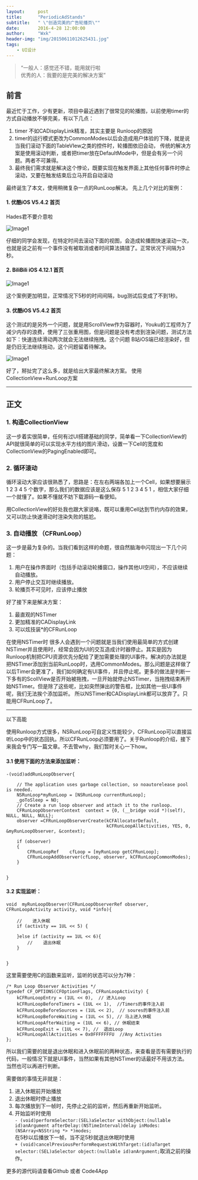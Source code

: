 ```yaml
---
layout:     post
title:      "PeriodicAdStands"
subtitle:   " \"创造完美的广告轮播页\""
date:       2016-4-28 12:00:00
author:     "Wxk"
header-img: "img/20150611012625431.jpg"
tags:
    - UI设计
---
```


> “一般人：感觉还不错，能用就行啦    
> 优秀的人：我要的是完美的解决方案”


## 前言

最近忙于工作，少有更新，项目中最近遇到了很常见的轮播图，以前使用timer的方式自动播放不够完美，有以下几点：

1. timer 不如CADisplayLink精准，其实主要是 Runloop的原因
2. timer的运行模式更改为CommonModes以后会造成用户体验的下降，就是说当我们滚动下面的TableVIew之类的控件时，轮播图依旧会动， 传统的解决方案是使用滚动判断，或者把timer放在DefaultMode中，但是会有另一个问题。两者不可兼得。
3. 最终我们需求就是解决这个悖论，既要实现在触发界面上其他任何事件时停止滚动，又要在触发结束后立马开启自动滚动

最终诞生了本文，使用稍微复杂一点的RunLoop解决。 先上几个对比的案例：

#### 1. 优酷iOS V5.4.2 首页
Hades君不要介意啦

![Image1](http://imgchr.com/images/bug37a23f.gif)

仔细的同学会发现，在特定时间去滚动下面的视图，会造成轮播图快速滚动一次，也就是说之前有一个事件没有被取消或者时间算法搞错了。正常状况下间隔为3秒。

#### 2. BiliBili iOS 4.12.1 首页

![Image1](http://imgchr.com/images/bug32.gif)

这个案例更加明显，正常情况下5秒的时间间隔，bug测试后变成了不到1秒。

#### 3. 优酷iOS V5.4.2 首页

这个测试的是另外一个问题，就是用ScrollView作为容器时，Youku的工程师为了减少内存的浪费，使用了三张重用图，但是问题是没有考虑到渲染问题，测试方法如下：快速连续滑动两次就会无法继续拖拽。这个问题 B站iOS端已经渲染好，但是仍旧无法继续拖动，这个问题留着待解决。

![Image1](http://imgchr.com/images/bug33.gif)


好了，掰扯完了这么多，就是给出大家最终解决方案。 使用CollectionView+RunLoop方案

---

## 正文

### 1. 构造CollectionView 

这一步着实很简单，任何有过UI搭建基础的同学，简单看一下CollectionView的API就很简单的可以实现水平方线的图片滑动，设置一下Cell的宽度和CollectionView的PagingEnabled即可。

### 2. 循环滚动

循环滚动大家应该很熟悉了，思路是：在左右两端各加上一个Cell，如果想要展示 1 2 3 4 5 个数字，那么我们的数据应该是这么保存 5 1 2 3 4 5 1 ，相信大家仔细一个就懂了。如果不懂就不妨下载源码一看便知。

用CollectionView的好处我也跟大家说咯，既可以重用Cell达到节约内存的效果，又可以防止快速滑动时渲染失败的尴尬。

### 3. 自动播放 （CFRunLoop）

这一步是最为复杂的。当我们看到这样的命题，很自然脑海中闪现出一下几个问题：

1. 用户在操作界面时（包括手动滚动轮播窗口，操作其他UI空间），不应该继续自动播放。
2. 用户停止交互时继续播放。
3. 轮播页不可见时，应该停止播放 

好了接下来是解决方案：

1. 最直观的NSTimer
2. 更加精准的CADisplayLink
3. 可以炫技装*的CFRunLoop 

在使用NSTimer时 很多人会遇到一个问题就是当我们使用最简单的方式创建NSTimer并且使用时，经常会因为UI的交互造成计时器停止。其实是因为Runloop机制把CPU资源优先分配给了更加需要处理的UI事件。解决的办法就是 把NSTimer添加到当前RunLoop时，选用CommonModes。那么问题是这样做了以后Timer会更准了，我们如何确定有UI事件，并且停止呢。更多的做法是判断一下多有的ScollView是否开始被拖拽，一旦开始就停止NSTimer，当拖拽结束再开始NSTimer。但是除了这些呢，比如突然弹出的警告框，比如其他一些UI事件呢，我们无法挨个添加监听。 所以NSTimer和CADisplayLink都可以放弃了。只能用CFRunLoop了。


--- 
以下高能

使用Runloop方式很多，NSRunLoop可自定义性能较少，CFRunLoop可以直接监听Loop中的状态回执。所以CFRunLoop必须要用了。关于Runloop的介绍，接下来我会专门写一篇文章。不去管why，我们暂时关心一下how。

#### 3.1 使用下面的方法来添加监听：


	-(void)addRunLoopObserver{
	    
	    // The application uses garbage collection, so noautorelease pool is needed.
	    NSRunLoop*myRunLoop = [NSRunLoop currentRunLoop];
	    _goToSleep = NO;
	    // Create a run loop observer and attach it to the runloop.
	    CFRunLoopObserverContext  context = {0, (__bridge void *)(self), NULL, NULL, NULL};
	    observer =CFRunLoopObserverCreate(kCFAllocatorDefault,
	                                      kCFRunLoopAllActivities, YES, 0, &myRunLoopObserver, &context);
	    
	    if (observer)
	    {
	        CFRunLoopRef    cfLoop = [myRunLoop getCFRunLoop];
	        CFRunLoopAddObserver(cfLoop, observer, kCFRunLoopCommonModes);
	    }
	    
	    
	}

#### 3.2 实现监听：

	void  myRunLoopObserver(CFRunLoopObserverRef observer, CFRunLoopActivity activity, void *info){
	    
	    //    进入休眠
	    if (activity == 1UL << 5) {
	
	    }else if (activity == 1UL << 6){
	        //    退出休眠
	    }
	    
	    
	}

这里需要使用C的函数来监听，监听的状态可以分为7种：



	/* Run Loop Observer Activities */
	typedef CF_OPTIONS(CFOptionFlags, CFRunLoopActivity) {
	    kCFRunLoopEntry = (1UL << 0),  // 进入Loop
	    kCFRunLoopBeforeTimers = (1UL << 1),  //Timers的事件注入前
	    kCFRunLoopBeforeSources = (1UL << 2),  // soures的事件注入前
	    kCFRunLoopBeforeWaiting = (1UL << 5), // 马上进入休眠
	    kCFRunLoopAfterWaiting = (1UL << 6), // 休眠结束
	    kCFRunLoopExit = (1UL << 7), //  退出Loop
	    kCFRunLoopAllActivities = 0x0FFFFFFFU  //Any Activities
	};

所以我们需要的就是退出休眠和进入休眠前的两种状态，来查看是否有需要执行的代码，一般情况下就是UI事件，当然如果有其他NSTimer的话最好不用该方法。当然也可以再进行判断。


需要做的事情无非就是：

1. 进入休眠前开始播放
2. 退出休眠时停止播放
3. 每次播放到下一帧时，先停止之前的监听，然后再重新开始监听。
4. 开始监听时使用<br>`- (void)performSelector:(SEL)aSelector withObject:(nullable id)anArgument afterDelay:(NSTimeInterval)delay inModes:(NSArray<NSString *> *)modes;` <br>在5秒以后播放下一帧，当不足5秒就退出休眠时使用 <br>`+ (void)cancelPreviousPerformRequestsWithTarget:(id)aTarget selector:(SEL)aSelector object:(nullable id)anArgument;`取消之前的操作。


更多的源代码请查看Github 或者 Code4App

